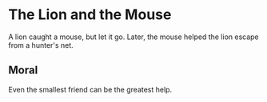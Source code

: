# The Lion and the Mouse

A lion caught a mouse, but let it go. Later, the mouse helped the lion escape from a hunter's net.

## Moral
Even the smallest friend can be the greatest help.
